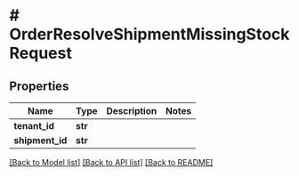 # # OrderResolveShipmentMissingStockRequest


## Properties 


Name | Type | Description | Notes
------------ | ------------- | ------------- | -------------
**tenant_id**| **str** |   |
**shipment_id**| **str** |   |


[[Back to Model list]](../../README.md#models) [[Back to API list]](../../README.md#endpoints) [[Back to README]](../../README.md)

